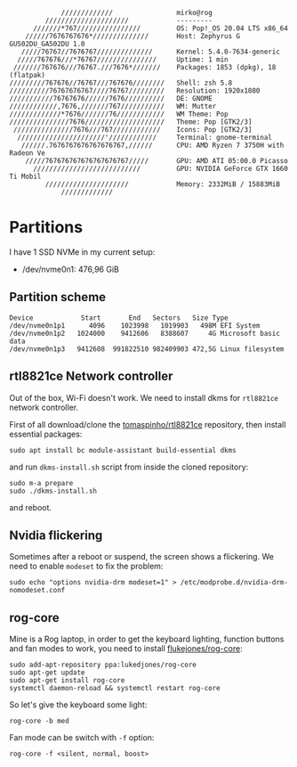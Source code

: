 ```
             /////////////                mirko@rog 
         /////////////////////            --------- 
      ///////*767////////////////         OS: Pop!_OS 20.04 LTS x86_64 
    //////7676767676*//////////////       Host: Zephyrus G GU502DU_GA502DU 1.0 
   /////76767//7676767//////////////      Kernel: 5.4.0-7634-generic 
  /////767676///*76767///////////////     Uptime: 1 min 
 ///////767676///76767.///7676*///////    Packages: 1853 (dpkg), 18 (flatpak) 
/////////767676//76767///767676////////   Shell: zsh 5.8 
//////////76767676767////76767/////////   Resolution: 1920x1080 
///////////76767676//////7676//////////   DE: GNOME 
////////////,7676,///////767///////////   WM: Mutter 
/////////////*7676///////76////////////   WM Theme: Pop 
///////////////7676////////////////////   Theme: Pop [GTK2/3] 
 ///////////////7676///767////////////    Icons: Pop [GTK2/3] 
  //////////////////////'////////////     Terminal: gnome-terminal 
   //////.7676767676767676767,//////      CPU: AMD Ryzen 7 3750H with Radeon Ve 
    /////767676767676767676767/////       GPU: AMD ATI 05:00.0 Picasso 
      ///////////////////////////         GPU: NVIDIA GeForce GTX 1660 Ti Mobil 
         /////////////////////            Memory: 2332MiB / 15883MiB 
             /////////////
```

# Partitions
I have 1 SSD NVMe in my current setup:

- /dev/nvme0n1: 476,96 GiB

## Partition scheme
```
Device            Start       End   Sectors   Size Type
/dev/nvme0n1p1      4096    1023998   1019903   498M EFI System
/dev/nvme0n1p2   1024000    9412606   8388607     4G Microsoft basic data
/dev/nvme0n1p3   9412608  991822510 982409903 472,5G Linux filesystem
```

## rtl8821ce Network controller
Out of the box, Wi-Fi doesn't work. We need to install dkms for `rtl8821ce` network controller.

First of all download/clone the [tomaspinho/rtl8821ce](https://github.com/tomaspinho/rtl8821ce) repository, then install essential packages:
```
sudo apt install bc module-assistant build-essential dkms
```
and run `dkms-install.sh` script from inside the cloned repository:
```
sudo m-a prepare
sudo ./dkms-install.sh
```
and reboot.

## Nvidia flickering
Sometimes after a reboot or suspend, the screen shows a flickering. We need to enable `modeset` to fix the problem:
```
sudo echo "options nvidia-drm modeset=1" > /etc/modprobe.d/nvidia-drm-nomodeset.conf
```

## rog-core
Mine is a Rog laptop, in order to get the keyboard lighting, function buttons and fan modes to work, you need to install [flukejones/rog-core](https://github.com/flukejones/rog-core):
```
sudo add-apt-repository ppa:lukedjones/rog-core
sudo apt-get update
sudo apt-get install rog-core
systemctl daemon-reload && systemctl restart rog-core
```
So let's give the keyboard some light:
```
rog-core -b med
```

Fan mode can be switch with `-f` option:
```
rog-core -f <silent, normal, boost>
```